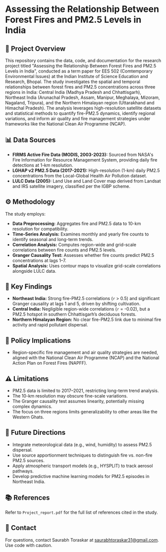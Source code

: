 # Assessing the Relationship Between Forest Fires and PM2.5 Levels in India 

## 📝 Project Overview
This repository contains the data, code, and documentation for the research project titled "Assessing the Relationship Between Forest Fires and PM2.5 Levels in India", conducted as a term paper for EES 502 (Comtemporary Environmental Issues) at the Indian Institute of Science Education and Research, Bhopal. The study investigates the spatial and temporal relationships between forest fires and PM2.5 concentrations across three regions in India: Central India (Madhya Pradesh and Chhattisgarh), Northeast India (Arunachal Pradesh, Assam, Manipur, Meghalaya, Mizoram, Nagaland, Tripura), and the Northern Himalayan region (Uttarakhand and Himachal Pradesh). The analysis leverages high-resolution satellite datasets and statistical methods to quantify fire-PM2.5 dynamics, identify regional variations, and inform air quality and fire management strategies under frameworks like the National Clean Air Programme (NCAP).

## 📊 Data Sources

*   **FIRMS Active Fire Data (MODIS, 2003-2023):** Sourced from NASA's Fire Information for Resource Management System, providing daily fire detections at 1-km resolution.
*   **LGHAP v2 PM2.5 Data (2017-2021):** High-resolution (1-km) daily PM2.5 concentrations from the Local-Global Health Air Pollution dataset.
*   **LULC Data (2005):** Land Use and Land Cover map derived from Landsat and IRS satellite imagery, classified per the IGBP scheme.

## ⚙️ Methodology

The study employs:

*   **Data Preprocessing:** Aggregates fire and PM2.5 data to 10-km resolution for compatibility.
*   **Time-Series Analysis:** Examines monthly and yearly fire counts to identify seasonal and long-term trends.
*   **Correlation Analysis:** Computes region-wide and grid-scale correlations between fire counts and PM2.5 levels.
*   **Granger Causality Test:** Assesses whether fire counts predict PM2.5 concentrations at lags 1–7.
*   **Spatial Analysis:** Uses contour maps to visualize grid-scale correlations alongside LULC data.

## 🔑 Key Findings

*   **Northeast India:** Strong fire-PM2.5 correlations (`r` > 0.5) and significant Granger causality at lags 1 and 5, driven by shifting cultivation.
*   **Central India:** Negligible region-wide correlations (`r` = -0.02), but a PM2.5 hotspot in southern Chhattisgarh’s deciduous forests.
*   **Northern Himalayan Region:** No clear fire-PM2.5 link due to minimal fire activity and rapid pollutant dispersal.

## 📜 Policy Implications

*   Region-specific fire management and air quality strategies are needed, aligned with the National Clean Air Programme (NCAP) and the National Action Plan on Forest Fires (NAPFF).

## ⚠️ Limitations

*   PM2.5 data is limited to 2017–2021, restricting long-term trend analysis.
*   The 10-km resolution may obscure fine-scale variations.
*   The Granger causality test assumes linearity, potentially missing complex dynamics.
*   The focus on three regions limits generalizability to other areas like the Western Ghats.

## 🔭 Future Directions

*   Integrate meteorological data (e.g., wind, humidity) to assess PM2.5 dispersal.
*   Use source apportionment techniques to distinguish fire vs. non-fire PM2.5 sources.
*   Apply atmospheric transport models (e.g., HYSPLIT) to track aerosol pathways.
*   Develop predictive machine learning models for PM2.5 episodes in Northeast India.

## 📚 References

Refer to `Project_report.pdf` for the full list of references cited in the study.

## 📧 Contact

For questions, contact Saurabh Toraskar at [saurabhtoraskar31@gmail.com](mailto:saurabhtoraskar31@gmail.com).
Use code with caution.
